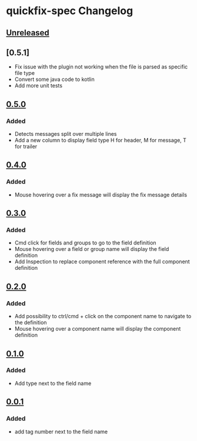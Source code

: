 <!-- Keep a Changelog guide -> https://keepachangelog.com -->

# quickfix-spec Changelog

## [Unreleased]

## [0.5.1]
- Fix issue with the plugin not working when the file is parsed as specific file type 
- Convert some java code to kotlin
- Add more unit tests

## [0.5.0]

### Added

- Detects messages split over multiple lines
- Add a new column to display field type H for header, M for message, T for trailer

## [0.4.0]

### Added

- Mouse hovering over a fix message will display the fix message details

## [0.3.0]

### Added

- Cmd click for fields and groups to go to the field definition
- Mouse hovering over a field or group name will display the field definition
- Add Inspection to replace component reference with the full component definition

## [0.2.0]

### Added

- Add possibility to ctrl/cmd + click on the component name to navigate to the definition
- Mouse hovering over a component name will display the component definition

## [0.1.0]

### Added

- Add type next to the field name

## [0.0.1]

### Added

- add tag number next to the field name

[Unreleased]: https://github.com/dantimofte/quickfix-spec/compare/v0.5.0...HEAD
[0.5.0]: https://github.com/dantimofte/quickfix-spec/compare/v0.4.0...v0.5.0
[0.4.0]: https://github.com/dantimofte/quickfix-spec/compare/v0.3.0...v0.4.0
[0.3.0]: https://github.com/dantimofte/quickfix-spec/compare/v0.2.0...v0.3.0
[0.2.0]: https://github.com/dantimofte/quickfix-spec/compare/v0.1.0...v0.2.0
[0.1.0]: https://github.com/dantimofte/quickfix-spec/compare/v0.0.1...v0.1.0
[0.0.1]: https://github.com/dantimofte/quickfix-spec/commits/v0.0.1
